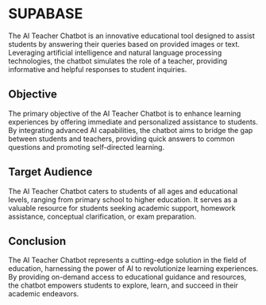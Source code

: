 # SUPABASE
The AI Teacher Chatbot is an innovative educational tool designed to assist students by answering their queries based on provided images or text. Leveraging artificial intelligence and natural language processing technologies, the chatbot simulates the role of a teacher, providing informative and helpful responses to student inquiries.

## Objective
The primary objective of the AI Teacher Chatbot is to enhance learning experiences by offering immediate and personalized assistance to students. By integrating advanced AI capabilities, the chatbot aims to bridge the gap between students and teachers, providing quick answers to common questions and promoting self-directed learning.

## Target Audience
The AI Teacher Chatbot caters to students of all ages and educational levels, ranging from primary school to higher education. It serves as a valuable resource for students seeking academic support, homework assistance, conceptual clarification, or exam preparation.

## Conclusion
The AI Teacher Chatbot represents a cutting-edge solution in the field of education, harnessing the power of AI to revolutionize learning experiences. By providing on-demand access to educational guidance and resources, the chatbot empowers students to explore, learn, and succeed in their academic endeavors.